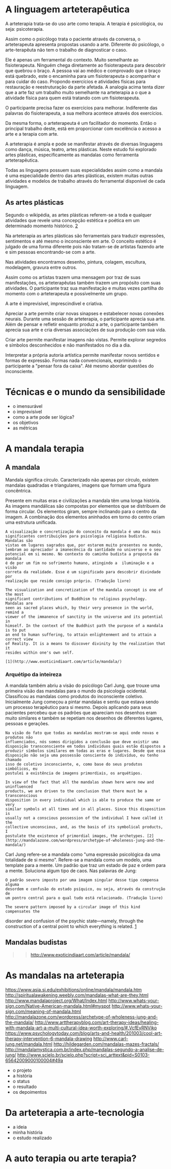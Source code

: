 # A linguagem arteterapêutica

A arteterapia trata-se do uso arte como terapia. A terapia é psicológica, ou
seja: psicoterapia.

Assim como o psicólogo trata o paciente através da conversa, o
arteterapeuta apresenta propostas usando a arte. Diferente do psicólogo, o
arte-terapêuta não tem o trabalho de diagnosticar o caso.

Ele é apenas um ferramental do contexto. Muito semelhante ao fisioterapeuta.
Ninguém chega diretamente ao fisioterapeuta para descobrir que quebrou o braço.
A pessoa vai ao médico e comprovado que o braço está quebrado, este o encaminha
para um fisioterapeuta o acompanhar e para cuidar do caso.
Propondo exercícios e atividades físicas para restauração e reestruturação da parte afetada.
A analogia acima tenta dizer que a arte faz um trabalho muito semelhante na arteterapia a 
o que a atividade física para quem está tratando com um fisioterapeuta.

O participante precisa fazer os exercícios para melhorar. Indiferente das
palavras do fisioterapeuta, a sua melhora acontece através dos exercícios.

Da mesma forma, o arteterapeuta é um facilitador do momento. Então o principal
trabalho deste, está em proporcionar com excelência o acesso a arte e a terapia com arte.

A arteterapia é ampla e pode se manifestar através de diversas linguagens como dança,
música, teatro, artes plásticas. Neste estudo foi explorado artes plásticas,
especificamente as mandalas como ferramenta arteterapêutica.

Todas as linguagens possuem suas especialidades assim como a mandala é uma
especialidade dentro das artes plásticas, existem muitas outras atividades e
modelos de trabalho através do ferramental disponível de cada linguagem.


## As artes plásticas

Segundo o wikipédia, as artes plásticas referem-se a toda e qualquer atividades
que revele uma concepção estética e poética em um determinado momento histórico. [2](https://pt.wikipedia.org/wiki/Artes_pl%C3%A1sticas)

Na arteterapia as artes plásticas são ferramentais para traduzir expressões, sentimentos e até mesmo o inconsciente em arte.
O conceito estético é julgado de uma forma diferente pois não tratam-se de artistas fazendo arte e sim pessoas encontrando-se com a arte.

Nas atividades encontramos desenho, pintura, colagem, escultura, modelagem, gravura entre outros.

Assim como os artistas trazem uma mensagem por traz de suas manifestações, os arteterapêutas
também trazem um propósito com suas atividades. O participante traz sua manifestação
e muitas vezes partilha do momento com o arteterapeuta e possívelmente um grupo.

A arte é imprevisível, imprescindível e criativa.

Apreciar a arte permite criar novas sinapses e estabelecer novas conexões neurais.
Durante uma sessão de arteterapia, o participante aprecia sua arte.
Além de pensar e refletir enquanto produz a arte, o participante também
aprecia sua arte e cria diversas associações de sua produção com sua vida.

Criar arte permite manifestar imagens não vistas. Permite explorar segredos e
símbolos desconhecidos e não manifestados no dia a dia.

Interpretar a própria autoria artística permite manifestar novos sentidos e formas de
expressão. Formas nada convencionais, exprimindo o participante a "pensar fora da caixa".
Até mesmo abordar questões do inconsciente.


# Técnicas e o mundo da sensibilidade

- o imensurável
- o imprevisível
- como a arte pode ser lógica?
- os objetivos
- as métricas

# A mandala terapia


## A mandala

Mandala significa círculo. Caracterizado não apenas por círculo, existem 
mandalas quadradas e triangulares, imagens que formam uma figura concêntrica.

Presente em muitas eras e civilizações a mandala têm uma longa história.
As imagens mandálicas são compostas por elementos que se distribuem de forma circular.
Os elementos giram, sempre inclinando para o centro da imagem. A combinação dos elementos
aninhados em torno do centro criam uma estrutura unificada.

    A visualização e concretização do conceito da mandala é uma das mais
    significantes contribuições para psicologia religiosa budista. Mandalas são
    vistas em lugares sagrados que, por estarem muito presentes no mundo,
    lembram ao apreciador a imanecência da santidade no universo e o seu
    potencial em si mesmo. No contexto do caminho budista a proposta da mandala
    é de por um fim no sofrimento humano, atingindo a  iluminação e a visão
    correta da realidade. Esse é um significado para descobrir divindade por
    realização que reside consigo próprio. (Tradução livre)

    The visualization and concretization of the mandala concept is one of the most
    significant contributions of Buddhism to religious psychology. Mandalas are
    seen as sacred places which, by their very presence in the world, remind a
    viewer of the immanence of sanctity in the universe and its potential in
    himself. In the context of the Buddhist path the purpose of a mandala is to put
    an end to human suffering, to attain enlightenment and to attain a correct view
    of Reality. It is a means to discover divinity by the realization that it
    resides within one's own self.

    [1](http://www.exoticindiaart.com/article/mandala/)


### Arquétipo da inteireza

A mandala também abriu a visão do psicólogo Carl Jung, que trouxe uma primeira visão
das mandalas para o mundo da psicologia ocidental.
Classificou as mandalas como produtos do inconsciente coletivo.
Inicialmente Jung começou a pintar mandalas e sentiu que estava sendo um processo terapêutico
para si mesmo. Depois aplicando para seus pacientes percebeu que os padrões que apareciam nos desenhos eram
muito similares e também se repetiam nos desenhos de diferentes lugares, pessoas e gerações.

    Na visão do fato que todas as mandalas mostram-se aqui onde novas e produtos não
    influenciados, nós somos dirigidos a conclusão que deve existir uma
    disposição transconsciente em todos indivíduos quais estão dispostos a
    produzir símbolos similares em todas as eras e lugares. Desde que essa
    disposição não seja uma possessão consciente do indivíduo, eu tenho chamado
    isso de coletivo inconsciente, e, como base do seus produtos simbólicos, eu
    postulei a existência de imagens primordiais, os arquétipos.

    In view of the fact that all the mandalas shown here were new and uninfluenced
    products, we are driven to the conclusion that there must be a transconscious
    disposition in every individual which is able to produce the same or very
    similar symbols at all times and in all places. Since this disposition is
    usually not a conscious possession of the individual I have called it the
    collective unconscious, and, as the basis of its symbolical products, I
    postulate the existence of primordial images, the archetypes. [2](http://mandalazone.com/wordpress/archetype-of-wholeness-jung-and-the-mandala/)

Carl Jung refere-se a mandala como "uma expressão psicológica da uma totalidade
de si mesmo". Refere-se a mandala como um modelo, uma template para a mente.
Um padrão que traz um estado de paz e ordem para a mente. Soluciona algum tipo
de caos. Nas palavras de Jung:

    O padrão severo imposto por uma imagem singular desse tipo compensa alguma
    desordem e confusão do estado psíquico, ou seja, através da construção de
    um pontro central para o qual tudo está relacionado. (Tradução livre)

    The severe pattern imposed by a circular image of this kind compensates the
disorder and confusion of the psychic state—namely, through the construction of
a central point to which everything is related. [1](http://mandalazone.com/wordpress/archetype-of-wholeness-jung-and-the-mandala/)


## Mandalas budistas

>> http://www.exoticindiaart.com/article/mandala/

# As mandalas na arteterapia

https://www.asia.si.edu/exhibitions/online/mandala/mandala.htm
http://spiritualawakening.weebly.com/mandalas-what-are-they.html
http://www.mandalaproject.org/What/Index.html
http://www.whats-your-sign.com/Native-American-mandala.html#myspot
http://www.whats-your-sign.com/meaning-of-mandala.html
http://mandalazone.com/wordpress/archetype-of-wholeness-jung-and-the-mandala/
http://www.arttherapyblog.com/art-therapy-ideas/healing-with-mandala-art-a-multi-cultural-idea-worth-exploring/#.VcfEyRNViko
https://www.psychologytoday.com/blog/arts-and-health/201003/cool-art-therapy-intervention-6-mandala-drawing
http://www.carl-jung.net/mandala.html
http://hildegarden.com/mandalas-mazes-fractals/
http://mandalamystica.com.br/index.php/mandalas-segundo-a-analise-de-jung/
http://www.scielo.br/scielo.php?script=sci_arttext&pid=S0103-65642009000100004#49a

- o projeto
- a história
- o status
- o resultado
- os depoimentos

# Da arteterapia a arte-tecnologia

- a ideia
- minha história
- o estudo realizado

# A auto terapia ou arte terapia?
